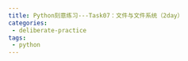 ```yaml
---
title: Python刻意练习---Task07：文件与文件系统（2day）
categories:
 - deliberate-practice
tags:
 - python
---
```

